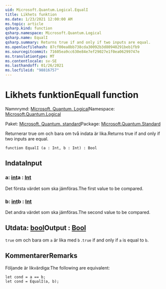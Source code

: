 ```yaml
---
uid: Microsoft.Quantum.Logical.EqualI
title: Likhets funktion
ms.date: 1/23/2021 12:00:00 AM
ms.topic: article
qsharp.kind: function
qsharp.namespace: Microsoft.Quantum.Logical
qsharp.name: EqualI
qsharp.summary: Returns true if and only if two inputs are equal.
ms.openlocfilehash: 87cf00ea8bb738cda30092b3d80940291beb1fb9
ms.sourcegitcommit: 71605ea9cc630e84e7ef29027e1f0ea06299747e
ms.translationtype: MT
ms.contentlocale: sv-SE
ms.lasthandoff: 01/26/2021
ms.locfileid: "98816757"
---
```

# <a name="equali-function"></a><span data-ttu-id="c3dbe-102">Likhets funktion</span><span class="sxs-lookup"><span data-stu-id="c3dbe-102">EqualI function</span></span>

<span data-ttu-id="c3dbe-103">Namnrymd: [Microsoft. Quantum. Logical](xref:Microsoft.Quantum.Logical)</span><span class="sxs-lookup"><span data-stu-id="c3dbe-103">Namespace: [Microsoft.Quantum.Logical](xref:Microsoft.Quantum.Logical)</span></span>

<span data-ttu-id="c3dbe-104">Paket: [Microsoft. Quantum. standard](https://nuget.org/packages/Microsoft.Quantum.Standard)</span><span class="sxs-lookup"><span data-stu-id="c3dbe-104">Package: [Microsoft.Quantum.Standard](https://nuget.org/packages/Microsoft.Quantum.Standard)</span></span>


<span data-ttu-id="c3dbe-105">Returnerar true om och bara om två indata är lika.</span><span class="sxs-lookup"><span data-stu-id="c3dbe-105">Returns true if and only if two inputs are equal.</span></span>

```qsharp
function EqualI (a : Int, b : Int) : Bool
```


## <a name="input"></a><span data-ttu-id="c3dbe-106">Indata</span><span class="sxs-lookup"><span data-stu-id="c3dbe-106">Input</span></span>

### <a name="a--int"></a><span data-ttu-id="c3dbe-107">a: [int](xref:microsoft.quantum.lang-ref.int)</span><span class="sxs-lookup"><span data-stu-id="c3dbe-107">a : [Int](xref:microsoft.quantum.lang-ref.int)</span></span>

<span data-ttu-id="c3dbe-108">Det första värdet som ska jämföras.</span><span class="sxs-lookup"><span data-stu-id="c3dbe-108">The first value to be compared.</span></span>


### <a name="b--int"></a><span data-ttu-id="c3dbe-109">b: [int](xref:microsoft.quantum.lang-ref.int)</span><span class="sxs-lookup"><span data-stu-id="c3dbe-109">b : [Int](xref:microsoft.quantum.lang-ref.int)</span></span>

<span data-ttu-id="c3dbe-110">Det andra värdet som ska jämföras.</span><span class="sxs-lookup"><span data-stu-id="c3dbe-110">The second value to be compared.</span></span>



## <a name="output--bool"></a><span data-ttu-id="c3dbe-111">Utdata: [bool](xref:microsoft.quantum.lang-ref.bool)</span><span class="sxs-lookup"><span data-stu-id="c3dbe-111">Output : [Bool](xref:microsoft.quantum.lang-ref.bool)</span></span>

<span data-ttu-id="c3dbe-112">`true` om och bara om `a` är lika med `b` .</span><span class="sxs-lookup"><span data-stu-id="c3dbe-112">`true` if and only if `a` is equal to `b`.</span></span>

## <a name="remarks"></a><span data-ttu-id="c3dbe-113">Kommentarer</span><span class="sxs-lookup"><span data-stu-id="c3dbe-113">Remarks</span></span>

<span data-ttu-id="c3dbe-114">Följande är likvärdiga:</span><span class="sxs-lookup"><span data-stu-id="c3dbe-114">The following are equivalent:</span></span>

```qsharp
let cond = a == b;
let cond = EqualI(a, b);
```